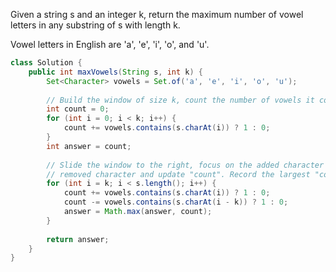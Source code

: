 Given a string s and an integer k, return the maximum number of vowel letters in any substring of s with length k.

Vowel letters in English are 'a', 'e', 'i', 'o', and 'u'.

```java
class Solution {
    public int maxVowels(String s, int k) {
        Set<Character> vowels = Set.of('a', 'e', 'i', 'o', 'u');
        
        // Build the window of size k, count the number of vowels it contains.
        int count = 0;
        for (int i = 0; i < k; i++) {
            count += vowels.contains(s.charAt(i)) ? 1 : 0;
        }
        int answer = count;
        
        // Slide the window to the right, focus on the added character and the
        // removed character and update "count". Record the largest "count".
        for (int i = k; i < s.length(); i++) {
            count += vowels.contains(s.charAt(i)) ? 1 : 0;
            count -= vowels.contains(s.charAt(i - k)) ? 1 : 0;
            answer = Math.max(answer, count);
        }
        
        return answer;
    }
}
```
